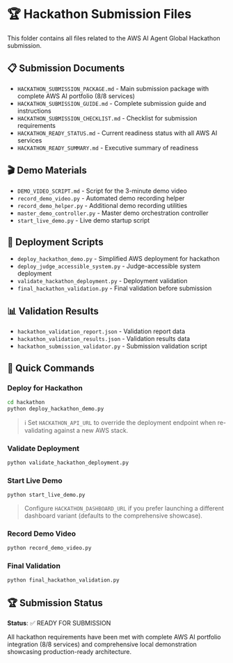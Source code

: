 # 🏆 Hackathon Submission Files

This folder contains all files related to the AWS AI Agent Global Hackathon submission.

## 📋 Submission Documents

- `HACKATHON_SUBMISSION_PACKAGE.md` - Main submission package with complete AWS AI portfolio (8/8 services)
- `HACKATHON_SUBMISSION_GUIDE.md` - Complete submission guide and instructions
- `HACKATHON_SUBMISSION_CHECKLIST.md` - Checklist for submission requirements
- `HACKATHON_READY_STATUS.md` - Current readiness status with all AWS AI services
- `HACKATHON_READY_SUMMARY.md` - Executive summary of readiness

## 🎬 Demo Materials

- `DEMO_VIDEO_SCRIPT.md` - Script for the 3-minute demo video
- `record_demo_video.py` - Automated demo recording helper
- `record_demo_helper.py` - Additional demo recording utilities
- `master_demo_controller.py` - Master demo orchestration controller
- `start_live_demo.py` - Live demo startup script

## 🚀 Deployment Scripts

- `deploy_hackathon_demo.py` - Simplified AWS deployment for hackathon
- `deploy_judge_accessible_system.py` - Judge-accessible system deployment
- `validate_hackathon_deployment.py` - Deployment validation
- `final_hackathon_validation.py` - Final validation before submission

## 📊 Validation Results

- `hackathon_validation_report.json` - Validation report data
- `hackathon_validation_results.json` - Validation results data
- `hackathon_submission_validator.py` - Submission validation script

## 🎯 Quick Commands

### Deploy for Hackathon

```bash
cd hackathon
python deploy_hackathon_demo.py
```

> ℹ️ Set `HACKATHON_API_URL` to override the deployment endpoint when re-validating against a new AWS stack.

### Validate Deployment

```bash
python validate_hackathon_deployment.py
```

### Start Live Demo

```bash
python start_live_demo.py
```

> Configure `HACKATHON_DASHBOARD_URL` if you prefer launching a different dashboard variant (defaults to the comprehensive showcase).

### Record Demo Video

```bash
python record_demo_video.py
```

### Final Validation

```bash
python final_hackathon_validation.py
```

## 🏆 Submission Status

**Status**: ✅ READY FOR SUBMISSION

All hackathon requirements have been met with complete AWS AI portfolio integration (8/8 services) and comprehensive local demonstration showcasing production-ready architecture.
